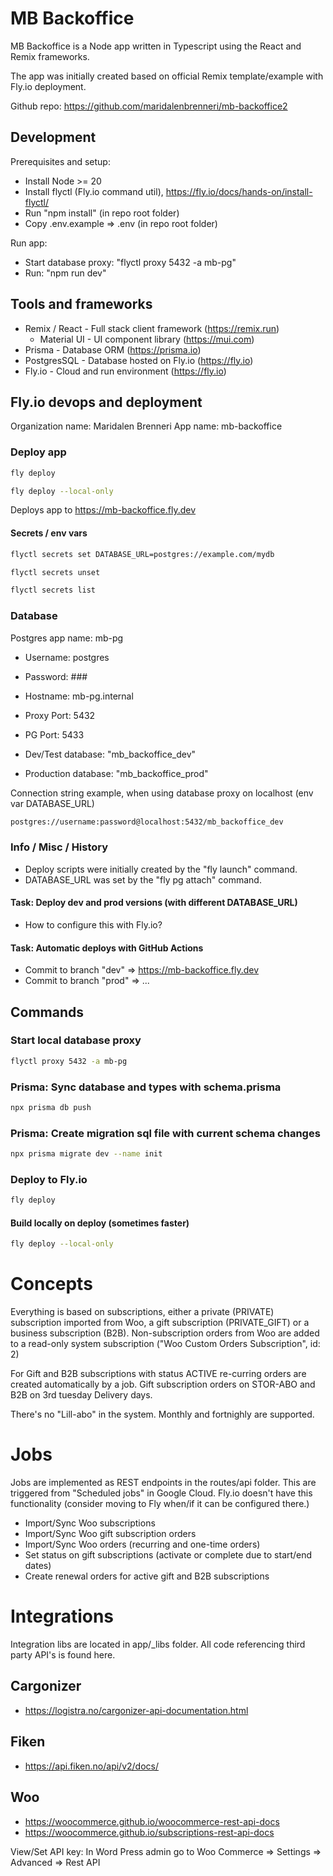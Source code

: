 # MB Backoffice

MB Backoffice is a Node app written in Typescript using the React and Remix frameworks.

The app was initially created based on official Remix template/example with Fly.io deployment.

Github repo: https://github.com/maridalenbrenneri/mb-backoffice2

## Development

Prerequisites and setup:

- Install Node >= 20
- Install flyctl (Fly.io command util), https://fly.io/docs/hands-on/install-flyctl/
- Run "npm install" (in repo root folder)
- Copy .env.example => .env (in repo root folder)

Run app:

- Start database proxy: "flyctl proxy 5432 -a mb-pg"
- Run: "npm run dev"

## Tools and frameworks

- Remix / React - Full stack client framework (https://remix.run)
  - Material UI - UI component library (https://mui.com)
- Prisma - Database ORM (https://prisma.io)
- PostgresSQL - Database hosted on Fly.io (https://fly.io)
- Fly.io - Cloud and run environment (https://fly.io)

## Fly.io devops and deployment

Organization name: Maridalen Brenneri
App name: mb-backoffice

### Deploy app

```sh
fly deploy
```

```sh
fly deploy --local-only
```

Deploys app to https://mb-backoffice.fly.dev

#### Secrets / env vars

```sh
flyctl secrets set DATABASE_URL=postgres://example.com/mydb

flyctl secrets unset

flyctl secrets list
```

### Database

Postgres app name: mb-pg

- Username: postgres
- Password: ###
- Hostname: mb-pg.internal
- Proxy Port: 5432
- PG Port: 5433

- Dev/Test database: "mb_backoffice_dev"
- Production database: "mb_backoffice_prod"

Connection string example, when using database proxy on localhost (env var DATABASE_URL)

```sh
postgres://username:password@localhost:5432/mb_backoffice_dev
```

### Info / Misc / History

- Deploy scripts were initially created by the "fly launch" command.
- DATABASE_URL was set by the "fly pg attach" command.

#### Task: Deploy dev and prod versions (with different DATABASE_URL)

- How to configure this with Fly.io?

#### Task: Automatic deploys with GitHub Actions

- Commit to branch "dev" => https://mb-backoffice.fly.dev
- Commit to branch "prod" => ...

## Commands

### Start local database proxy

```sh
flyctl proxy 5432 -a mb-pg
```

### Prisma: Sync database and types with schema.prisma

```sh
npx prisma db push
```

### Prisma: Create migration sql file with current schema changes

```sh
npx prisma migrate dev --name init
```

### Deploy to Fly.io

```sh
fly deploy
```

#### Build locally on deploy (sometimes faster)

```sh
fly deploy --local-only
```

# Concepts

Everything is based on subscriptions, either a private (PRIVATE) subscription imported from Woo, a gift subscription (PRIVATE_GIFT) or a business subscription (B2B). Non-subscription
orders from Woo are added to a read-only system subscription ("Woo Custom Orders Subscription", id: 2)

For Gift and B2B subscriptions with status ACTIVE re-curring orders are created automatically by a job. Gift subscription orders on STOR-ABO and B2B on 3rd tuesday Delivery days.

There's no "Lill-abo" in the system. Monthly and fortnighly are supported.

# Jobs

Jobs are implemented as REST endpoints in the routes/api folder. This are triggered from "Scheduled jobs" in Google Cloud. Fly.io doesn't
have this functionality (consider moving to Fly when/if it can be configured there.)

- Import/Sync Woo subscriptions
- Import/Sync Woo gift subscription orders
- Import/Sync Woo orders (recurring and one-time orders)
- Set status on gift subscriptions (activate or complete due to start/end dates)
- Create renewal orders for active gift and B2B subscriptions

# Integrations

Integration libs are located in app/\_libs folder. All code referencing third party API's is found here.

## Cargonizer

- https://logistra.no/cargonizer-api-documentation.html

## Fiken

- https://api.fiken.no/api/v2/docs/

## Woo

- https://woocommerce.github.io/woocommerce-rest-api-docs
- https://woocommerce.github.io/subscriptions-rest-api-docs

View/Set API key: In Word Press admin go to Woo Commerce => Settings => Advanced => Rest API
